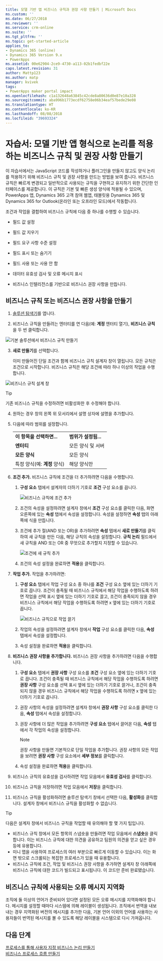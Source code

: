 ```yaml
---
title: 모델 기반 앱 비즈니스 규칙과 권장 사항 만들기 | Microsoft Docs
ms.custom: ''
ms.date: 06/27/2018
ms.reviewer: ''
ms.service: crm-online
ms.suite: ''
ms.tgt_pltfrm: ''
ms.topic: get-started-article
applies_to:
- Dynamics 365 (online)
- Dynamics 365 Version 9.x
- PowerApps
ms.assetid: 00e62904-2ce9-4730-a113-02b1fedbf22e
caps.latest.revision: 31
author: Mattp123
ms.author: matp
manager: kvivek
tags:
- PowerApps maker portal impact
ms.openlocfilehash: c1a132648a63845c42cde8a80636d0e87e10a328
ms.sourcegitcommit: aba996b1773ecdf62758e06b34eaf57bede29e08
ms.translationtype: HT
ms.contentlocale: ko-KR
ms.lasthandoff: 08/08/2018
ms.locfileid: "39693324"
---
```

# <a name="tutorial-create-business-rules-and-recommendations-to-apply-logic-in-a-model-driven-app-form"></a>자습서: 모델 기반 앱 형식으로 논리를 적용하는 비즈니스 규칙 및 권장 사항 만들기

이 자습서에서는 JavaScript 코드를 작성하거나 플러그인을 만들지 않고도 양식 논리를 적용하기 위해 비즈니스 규칙 및 권장 사항을 만드는 방법을 보여 줍니다.  비즈니스 규칙은 빠르게 변경되고 일반적으로 사용되는 규칙을 구현하고 유지하기 위한 간단한 인터페이스를 제공합니다. 이 규칙은 기본 및 빠른 생성 양식에 적용될 수 있으며, PowerApps 앱, Dynamics 365 고객 참여 웹앱, 태블릿용 Dynamics 365 및 Dynamics 365 for Outlook(온라인 또는 오프라인 모드)에서 작동합니다.  
  
 조건과 작업을 결합하여 비즈니스 규칙에 다음 중 하나를 수행할 수 있습니다.  
  
-   필드 값 설정  
  
-   필드 값 지우기  
  
-   필드 요구 사항 수준 설정  
  
-   필드 표시 또는 숨기기  
  
-   필드 사용 또는 사용 안 함  
  
-   데이터 유효성 검사 및 오류 메시지 표시  
  
-   비즈니스 인텔리전스를 기반으로 비즈니스 권장 사항을 만듭니다.  
  
## <a name="create-a-business-rule-or-business-recommendation"></a>비즈니스 규칙 또는 비즈니스 권장 사항을 만들기
  
1. [솔루션 탐색기](advanced-navigation.md#solution-explorer)를 엽니다.  
  
2.  비즈니스 규칙을 만들려는 엔터티를 연 다음(예: **계정** 엔터티 열기), **비즈니스 규칙**을 두 번 클릭합니다.  
  
 ![기본 솔루션에서 비즈니스 규칙 만들기](media/create-business-rule-the-default-solution.png "기본 솔루션에서 비즈니스 규칙 만들기")  
  
3.  **새로 만들기**를 선택합니다.  
  
     이미 만들어진 단일 조건과 함께 비즈니스 규칙 설계자 창이 열립니다. 모든 규칙은 조건으로 시작합니다. 비즈니스 규칙은 해당 조건에 따라 하나 이상의 작업을 수행합니다.  
  
 ![비즈니스 규칙 설계 창](media/business-rules-design-window.png "비즈니스 규칙 설계 창")  
  
   > [!TIP]
> 기존 비즈니스 규칙을 수정하려면 비활성화한 후 수정해야 합니다.

4.  원하는 경우 창의 왼쪽 위 모서리에서 설명 상자에 설명을 추가합니다.  
  
5.  다음에 따라 범위를 설정합니다.  
  
    |||  
    |-|-|  
    |**이 항목을 선택하면...**|**범위가 설정됨...**|  
    |**엔터티**|모든 양식 및 서버|  
    |**모든 양식**|모든 양식|  
    |특정 양식(예: **계정** 양식)|해당 양식만|  
  
6. **조건 추가.** 비즈니스 규칙에 조건을 더 추가하려면 다음을 수행합니다.  
  
    1.  **구성 요소** 탭에서 설계자의 더하기 기호로 **조건** 구성 요소를 끕니다.  
  
        ![비즈니스 규칙에 조건 추가](media/add-condition-business-rule.png "비즈니스 규칙에 조건 추가")  
  
    2.  조건의 속성을 설정하려면 설계자 창에서 **조건** 구성 요소를 클릭한 다음, 화면 오른쪽에 있는 **속성** 탭에서 속성을 설정합니다. 속성을 설정하면 **속성** 탭의 아래쪽에 식을 만듭니다.  
  
    3.  조건에 추가 절(AND 또는 OR)을 추가하려면 **속성** 탭에서 **새로 만들기**를 클릭하여 새 규칙을 만든 다음, 해당 규칙의 속성을 설정합니다. **규칙 논리** 필드에서 새 규칙을 AND 또는 OR 중 무엇으로 추가할지 지정할 수 있습니다.  
  
        ![조건에 새 규칙 추가](media/add-new-rule-condition.png "조건에 새 규칙 추가")  
  
    4.  조건의 속성 설정을 완료하면 **적용**을 클릭합니다.  
  
7. **작업 추가.** 작업을 추가하려면:  
  
    1.  **구성 요소** 탭에서 작업 구성 요소 중 하나를 **조건** 구성 요소 옆에 있는 더하기 기호로 끕니다. 조건이 충족될 때 비즈니스 규칙에서 해당 작업을 수행하도록 하려면 작업을 선택 표시 옆에 있는 더하기 기호로 끌고, 조건이 충족되지 않을 경우 비즈니스 규칙에서 해당 작업을 수행하도록 하려면 x 옆에 있는 더하기 기호로 끕니다.  
  
        ![비즈니스 규칙으로 작업 끌기](media/drag-an-action-business-rule.png "비즈니스 규칙으로 작업 끌기")  
  
    2.  작업의 속성을 설정하려면 설계자 창에서 **작업** 구성 요소를 클릭한 다음, **속성** 탭에서 속성을 설정합니다.  
  
    3.  속성 설정을 완료하면 **적용**을 클릭합니다.  
  
8. **비즈니스 권장 사항을 추가합니다.** 비즈니스 권장 사항을 추가하려면 다음을 수행합니다.  
  
    1.  **구성 요소** 탭에서 **권장 사항** 구성 요소를 **조건** 구성 요소 옆에 있는 더하기 기호로 끕니다. 조건이 충족될 때 비즈니스 규칙에서 해당 작업을 수행하도록 하려면 **권장 사항** 구성 요소를 선택 표시 옆에 있는 더하기 기호로 끌거나, 조건이 충족되지 않을 경우 비즈니스 규칙에서 해당 작업을 수행하도록 하려면 x 옆에 있는 더하기 기호로 끕니다.  
  
    2.  권장 사항의 속성을 설정하려면 설계자 창에서 **권장 사항** 구성 요소를 클릭한 다음, **속성** 탭에서 속성을 설정합니다.  
  
    3.  권장 사항에 더 많은 작업을 추가하려면 **구성 요소** 탭에서 끌어온 다음, **속성** 탭에서 각 작업의 속성을 설정합니다.  
  
        > [!NOTE]
        >  권장 사항을 만들면 기본적으로 단일 작업을 추가합니다. 권장 사항의 모든 작업을 보려면 **권장 사항** 구성 요소에서 **세부 정보**를 클릭합니다.  
  
    4.  속성 설정을 완료하면 **적용**을 클릭합니다.  
  
9. 비즈니스 규칙의 유효성을 검사하려면 작업 모음에서 **유효성 검사**를 클릭합니다.  
  
10. 비즈니스 규칙을 저장하려면 작업 모음에서 **저장**을 클릭합니다.  
  
11. 비즈니스 규칙을 활성화하려면 솔루션 탐색기 창에서 선택한 다음, **활성화**를 클릭합니다. 설계자 창에서 비즈니스 규칙을 활성화할 수 없습니다.  
  
> [!TIP]
>  다음은 설계자 창에서 비즈니스 규칙을 작업할 때 유의해야 할 몇 가지 팁입니다.  
>   
> - 비즈니스 규칙 창에서 모든 항목의 스냅숏을 만들려면 작업 모음에서 **스냅숏**을 클릭합니다. 이는 비즈니스 규칙에 대한 의견을 공유하고 팀원의 의견을 얻고 싶은 경우 등에 유용합니다.  
> - 미니 맵을 사용하여 프로세스의 여러 부분으로 빠르게 이동할 수 있습니다. 이는 화면 밖으로 스크롤되는 복잡한 프로세스가 있을 때 유용합니다.  
> - 비즈니스 규칙에 조건, 작업 및 비즈니스 권장 사항을 추가하면 설계자 창 아래쪽에 비즈니스 규칙에 대한 코드가 빌드되고 표시됩니다. 이 코드만 준비 완료됐습니다.  
  
<a name="BKMK_LocalizingErrorMessages"></a>   
## <a name="localize-error-messages-used-in-business-rules"></a>비즈니스 규칙에 사용되는 오류 메시지 지역화   
 조직에 둘 이상의 언어가 준비되어 있다면 설정된 모든 오류 메시지를 지역화해야 합니다. 메시지를 설정할 때마다 시스템에 의해 레이블이 생성됩니다. 조직에서 번역을 내보내는 경우 지역화된 버전의 메시지를 추가한 다음, 기본 언어 이외의 언어를 사용하는 사용자들이 번역된 메시지를 볼 수 있도록 해당 레이블을 시스템으로 다시 가져옵니다.  
  
## <a name="next-steps"></a>다음 단계  
 [프로세스를 통해 사용자 지정 비즈니스 논리 만들기](guide-staff-through-common-tasks-processes.md)   
 [비즈니스 프로세스 흐름 만들기](/flow/create-business-process-flow)   

